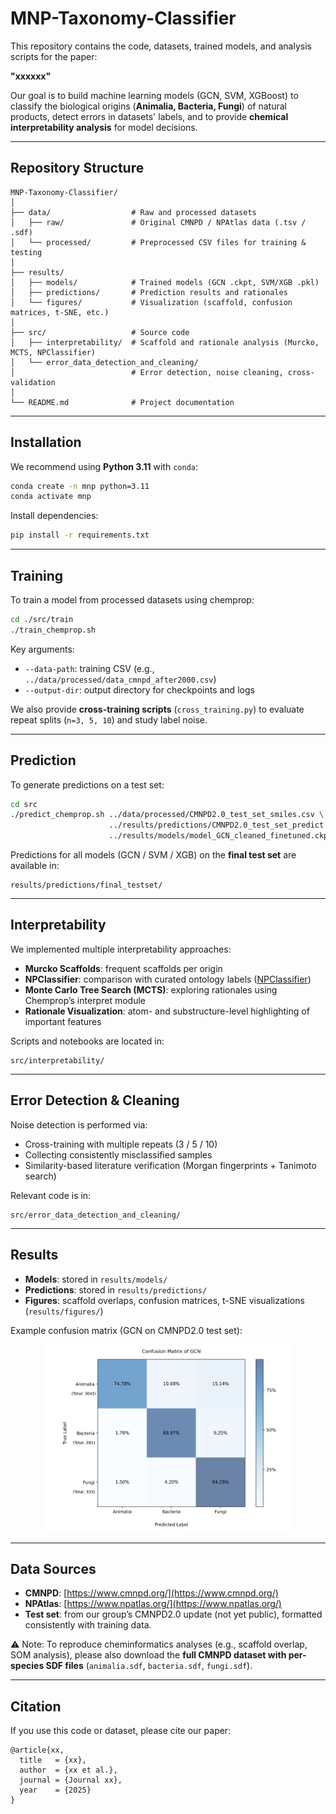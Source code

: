 # MNP-Taxonomy-Classifier

This repository contains the code, datasets, trained models, and analysis scripts for the paper:  

**"xxxxxx"**  

Our goal is to build machine learning models (GCN, SVM, XGBoost) to classify the biological origins (**Animalia, Bacteria, Fungi**) of natural products, detect errors in datasets' labels, and to provide **chemical interpretability analysis** for model decisions.  

---

## Repository Structure

```
MNP-Taxonomy-Classifier/
│
├── data/                  # Raw and processed datasets
│   ├── raw/               # Original CMNPD / NPAtlas data (.tsv / .sdf)
│   └── processed/         # Preprocessed CSV files for training & testing
│
├── results/               
│   ├── models/            # Trained models (GCN .ckpt, SVM/XGB .pkl)
│   ├── predictions/       # Prediction results and rationales
│   └── figures/           # Visualization (scaffold, confusion matrices, t-SNE, etc.)
│
├── src/                   # Source code
│   ├── interpretability/  # Scaffold and rationale analysis (Murcko, MCTS, NPClassifier)
│   └── error_data_detection_and_cleaning/  
│                          # Error detection, noise cleaning, cross-validation
│
└── README.md              # Project documentation
```

---

## Installation

We recommend using **Python 3.11** with `conda`:

```bash
conda create -n mnp python=3.11
conda activate mnp
```

Install dependencies:

```bash
pip install -r requirements.txt
```

---

## Training

To train a model from processed datasets using chemprop:

```bash
cd ./src/train
./train_chemprop.sh
```

Key arguments:
- `--data-path`: training CSV (e.g., `../data/processed/data_cmnpd_after2000.csv`)
- `--output-dir`: output directory for checkpoints and logs

We also provide **cross-training scripts** (`cross_training.py`) to evaluate repeat splits (`n=3, 5, 10`) and study label noise.

---

## Prediction

To generate predictions on a test set:

```bash
cd src
./predict_chemprop.sh ../data/processed/CMNPD2.0_test_set_smiles.csv \
                      ../results/predictions/CMNPD2.0_test_set_predict.csv \
                      ../results/models/model_GCN_cleaned_finetuned.ckpt
```

Predictions for all models (GCN / SVM / XGB) on the **final test set** are available in:

```
results/predictions/final_testset/
```

---

## Interpretability

We implemented multiple interpretability approaches:

- **Murcko Scaffolds**: frequent scaffolds per origin  
- **NPClassifier**: comparison with curated ontology labels ([NPClassifier](https://pubs.acs.org/doi/10.1021/acs.jnatprod.1c00399))  
- **Monte Carlo Tree Search (MCTS)**: exploring rationales using Chemprop’s interpret module  
- **Rationale Visualization**: atom- and substructure-level highlighting of important features  

Scripts and notebooks are located in:

```
src/interpretability/
```

---

## Error Detection & Cleaning

Noise detection is performed via:

- Cross-training with multiple repeats (3 / 5 / 10)  
- Collecting consistently misclassified samples  
- Similarity-based literature verification (Morgan fingerprints + Tanimoto search)  

Relevant code is in:

```
src/error_data_detection_and_cleaning/
```

---

## Results

- **Models**: stored in `results/models/`
- **Predictions**: stored in `results/predictions/`
- **Figures**: scaffold overlaps, confusion matrices, t-SNE visualizations (`results/figures/`)

Example confusion matrix (GCN on CMNPD2.0 test set):

<p align="center">
  <img src="./results/figures/ConfusionMatrix_GCN_pretrained.svg" width="400">
</p>

---

## Data Sources

- **CMNPD**: [https://www.cmnpd.org/](https://www.cmnpd.org/)  
- **NPAtlas**: [https://www.npatlas.org/](https://www.npatlas.org/)  
- **Test set**: from our group’s CMNPD2.0 update (not yet public), formatted consistently with training data.  

⚠️ Note: To reproduce cheminformatics analyses (e.g., scaffold overlap, SOM analysis), please also download the **full CMNPD dataset with per-species SDF files** (`animalia.sdf`, `bacteria.sdf`, `fungi.sdf`).  

---

## Citation

If you use this code or dataset, please cite our paper:

```
@article{xx,
  title   = {xx},
  author  = {xx et al.},
  journal = {Journal xx},
  year    = {2025}
}
```

